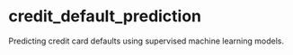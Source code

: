 # credit_default_prediction
Predicting credit card defaults using supervised machine learning models. 
